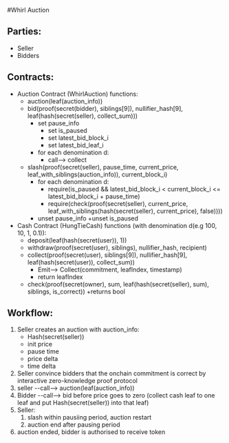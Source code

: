 #Whirl Auction

Parties:
-------
- Seller
- Bidders

Contracts:
----------
- Auction Contract (WhirlAuction) functions:
    - auction(leaf(auction_info))
    - bid(proof(secret(bidder), siblings[9]), nullifier_hash[9], leaf(hash(secret(seller), collect_sum)))
        * set pause_info
            + set is_paused
            + set latest_bid_block_i
            + set latest_bid_leaf_i
        * for each denomination d:
            + call--> collect
    - slash(proof(secret(seller), pause_time, current_price, leaf_with_siblings(auction_info)), current_block_i)
        * for each denomination d:
            + require(is_paused && latest_bid_block_i < current_block_i <= latest_bid_block_i + pause_time)
            + require(check(proof(secret(seller), current_price, leaf_with_siblings(hash(secret(seller), current_price), false))))
        * unset pause_info
            +unset is_paused
- Cash Contract (HungTieCash) functions (with denomination d(e.g 100, 10, 1, 0.1)):
    * deposit(leaf(hash(secret(user)), 1))
    * withdraw(proof(secret(user), siblings), nullifier_hash, recipient)
    * collect(proof(secret(user), siblings[9]), nullifier_hash[9], leaf(hash(secret(user)), collect_sum))
        + Emit--> Collect(commitment, leafIndex, timestamp)
        + return leafIndex
    * check(proof(secret(owner), sum, leaf(hash(secret(seller), sum), siblings, is_correct))
        +returns bool

Workflow:
--------
1) Seller creates an auction with auction_info:
    - Hash(secret(seller))
    - init price
    - pause time
    - price delta
    - time delta
2) Seller convince bidders that the onchain commitment is correct by interactive zero-knowledge proof protocol
3) seller --call--> auction(leaf(auction_info))
4) Bidder --call--> bid before price goes to zero (collect cash leaf to one leaf and put Hash(secret(seller)) into that leaf)
5) Seller:
    1) slash within pausiing period, auction restart
    2) auction end after pausing period
6) auction ended, bidder is authorised to receive token
